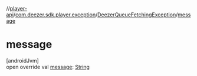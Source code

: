 //[player-api](../../../index.md)/[com.deezer.sdk.player.exception](../index.md)/[DeezerQueueFetchingException](index.md)/[message](message.md)

# message

[androidJvm]\
open override val [message](message.md): [String](https://kotlinlang.org/api/latest/jvm/stdlib/kotlin/-string/index.html)
